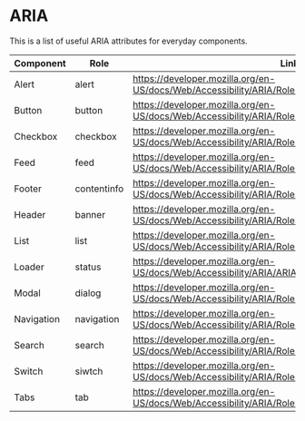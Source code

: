# ARIA

This is a list of useful ARIA attributes for everyday components.

| Component | Role | Link |
| --- | --- | --- |
| Alert | alert | https://developer.mozilla.org/en-US/docs/Web/Accessibility/ARIA/Roles/Alert_Role |
| Button | button | https://developer.mozilla.org/en-US/docs/Web/Accessibility/ARIA/Roles/button_role |
| Checkbox | checkbox | https://developer.mozilla.org/en-US/docs/Web/Accessibility/ARIA/Roles/checkbox_role |
| Feed | feed | https://developer.mozilla.org/en-US/docs/Web/Accessibility/ARIA/Roles/Feed_Role |
| Footer | contentinfo | https://developer.mozilla.org/en-US/docs/Web/Accessibility/ARIA/Roles/Contentinfo_role |
| Header | banner | https://developer.mozilla.org/en-US/docs/Web/Accessibility/ARIA/Roles/Banner_role |
| List | list | https://developer.mozilla.org/en-US/docs/Web/Accessibility/ARIA/Roles/List_role |
| Loader | status | https://developer.mozilla.org/en-US/docs/Web/Accessibility/ARIA/ARIA_Techniques/Using_the_status_role |
| Modal | dialog | https://developer.mozilla.org/en-US/docs/Web/Accessibility/ARIA/Roles/dialog_role |
| Navigation | navigation | https://developer.mozilla.org/en-US/docs/Web/Accessibility/ARIA/Roles/Navigation_Role |
| Search | search | https://developer.mozilla.org/en-US/docs/Web/Accessibility/ARIA/Roles/Search_role |
| Switch | siwtch | https://developer.mozilla.org/en-US/docs/Web/Accessibility/ARIA/Roles/Switch_role |
| Tabs | tab | https://developer.mozilla.org/en-US/docs/Web/Accessibility/ARIA/Roles/Tab_Role |
